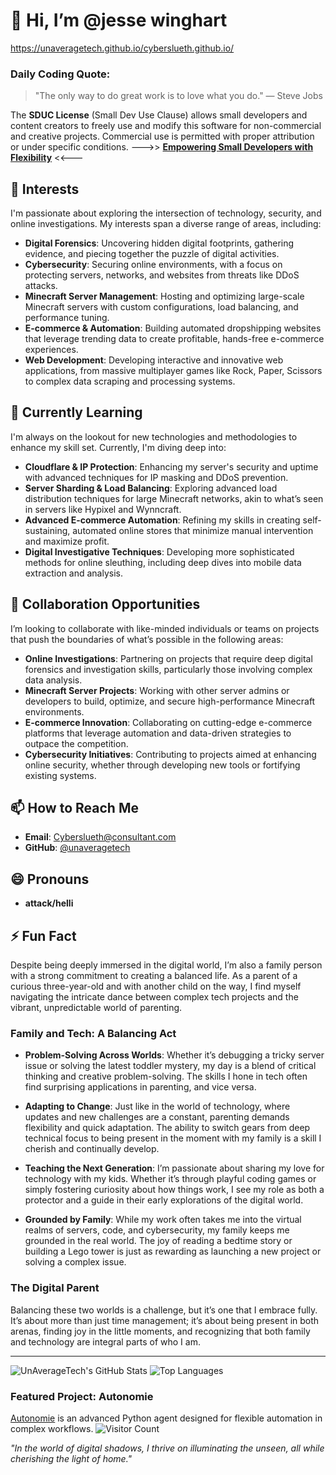 # 👋 Hi, I’m @jesse winghart
https://unaveragetech.github.io/cyberslueth.github.io/

### Daily Coding Quote:
> "The only way to do great work is to love what you do." — Steve Jobs




The **SDUC License** (Small Dev Use Clause) allows small developers and content creators to freely use and modify this software for non-commercial and creative projects. Commercial use is permitted with proper attribution or under specific conditions.
  --->>   [**Empowering Small Developers with Flexibility**](https://gist.github.com/unaveragetech/a29c048c8b1ccad062066507bf183d9e)   <<---

## 👀 Interests

I'm passionate about exploring the intersection of technology, security, and online investigations. My interests span a diverse range of areas, including:

- **Digital Forensics**: Uncovering hidden digital footprints, gathering evidence, and piecing together the puzzle of digital activities.
- **Cybersecurity**: Securing online environments, with a focus on protecting servers, networks, and websites from threats like DDoS attacks.
- **Minecraft Server Management**: Hosting and optimizing large-scale Minecraft servers with custom configurations, load balancing, and performance tuning.
- **E-commerce & Automation**: Building automated dropshipping websites that leverage trending data to create profitable, hands-free e-commerce experiences.
- **Web Development**: Developing interactive and innovative web applications, from massive multiplayer games like Rock, Paper, Scissors to complex data scraping and processing systems.

## 🌱 Currently Learning

I'm always on the lookout for new technologies and methodologies to enhance my skill set. Currently, I'm diving deep into:

- **Cloudflare & IP Protection**: Enhancing my server's security and uptime with advanced techniques for IP masking and DDoS prevention.
- **Server Sharding & Load Balancing**: Exploring advanced load distribution techniques for large Minecraft networks, akin to what’s seen in servers like Hypixel and Wynncraft.
- **Advanced E-commerce Automation**: Refining my skills in creating self-sustaining, automated online stores that minimize manual intervention and maximize profit.
- **Digital Investigative Techniques**: Developing more sophisticated methods for online sleuthing, including deep dives into mobile data extraction and analysis.

## 💞️ Collaboration Opportunities

I’m looking to collaborate with like-minded individuals or teams on projects that push the boundaries of what’s possible in the following areas:

- **Online Investigations**: Partnering on projects that require deep digital forensics and investigation skills, particularly those involving complex data analysis.
- **Minecraft Server Projects**: Working with other server admins or developers to build, optimize, and secure high-performance Minecraft environments.
- **E-commerce Innovation**: Collaborating on cutting-edge e-commerce platforms that leverage automation and data-driven strategies to outpace the competition.
- **Cybersecurity Initiatives**: Contributing to projects aimed at enhancing online security, whether through developing new tools or fortifying existing systems.

## 📫 How to Reach Me

- **Email**: [Cyberslueth@consultant.com](mailto:Cyberslueth@consultant.com)
- **GitHub**: [@unaveragetech](https://github.com/unaveragetech?tab=repositories)

## 😄 Pronouns

- **attack/helli**

## ⚡ Fun Fact

Despite being deeply immersed in the digital world, I’m also a family person with a strong commitment to creating a balanced life. As a parent of a curious three-year-old and with another child on the way, I find myself navigating the intricate dance between complex tech projects and the vibrant, unpredictable world of parenting. 

### Family and Tech: A Balancing Act

- **Problem-Solving Across Worlds**: Whether it’s debugging a tricky server issue or solving the latest toddler mystery, my day is a blend of critical thinking and creative problem-solving. The skills I hone in tech often find surprising applications in parenting, and vice versa.
  
- **Adapting to Change**: Just like in the world of technology, where updates and new challenges are a constant, parenting demands flexibility and quick adaptation. The ability to switch gears from deep technical focus to being present in the moment with my family is a skill I cherish and continually develop.

- **Teaching the Next Generation**: I’m passionate about sharing my love for technology with my kids. Whether it’s through playful coding games or simply fostering curiosity about how things work, I see my role as both a protector and a guide in their early explorations of the digital world.

- **Grounded by Family**: While my work often takes me into the virtual realms of servers, code, and cybersecurity, my family keeps me grounded in the real world. The joy of reading a bedtime story or building a Lego tower is just as rewarding as launching a new project or solving a complex issue.

### The Digital Parent

Balancing these two worlds is a challenge, but it’s one that I embrace fully. It’s about more than just time management; it’s about being present in both arenas, finding joy in the little moments, and recognizing that both family and technology are integral parts of who I am.

---
![UnAverageTech's GitHub Stats](https://github-readme-stats.vercel.app/api?username=unaveragetech&show_icons=true&theme=radical)
![Top Languages](https://github-readme-stats.vercel.app/api/top-langs/?username=unaveragetech&layout=compact&theme=radical)
### Featured Project: Autonomie
[Autonomie](https://github.com/unaveragetech/autonomie) is an advanced Python agent designed for flexible automation in complex workflows.
![Visitor Count](https://visitor-badge.laobi.icu/badge?page_id=unaveragetech)





*"In the world of digital shadows, I thrive on illuminating the unseen, all while cherishing the light of home."*


